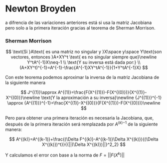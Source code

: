 # Newton Broyden

a difrencia de las variaciones anteriores está si usa la matriz Jacobiana pero solo a la primera iteración gracias al teorema de Sherman Morrison.

### Sherman Morrison

$$
\text{Si }A\text{ es una matriz no singular y }X\space y\space Y\text{son vectores, entonces }A+XY^t \text{ es no singular siempre que}\newline
Y^tA^{-1}X\neq-1 \\
\text{Y su inversa está dada por:} \\
(A+XY^t)^{-1}=A^{-1}-\frac{A^{-1}XY^tA^{-1}}{1+Y^tA^{-1}X}
$$

Con este teorema podemos aproximar la inversa de la matriz Jacobiana de la siguiente manera

$$
J^{(1)}\approx A^{(1)}=\frac{F(X^{(1)})-F(X^{(0)})}{X^{(1)}-X^{(0)}}\newline
\text{Y la aproximación a su inversa}\newline
{J^{(1)}}^{-1} \approx {A^{(1)}}^{-1}=\frac{X^{(1)}-X^{(0)}}{F(X^{(1)})-F(X^{(0)})}\newline
$$

Pero para obtener una primera iteración es necesaria la Jacobiana, que, después de la primera iteración será remplazada por ${A^{(k)}}^{-1}$ de la siguiente manera:

$$
A^{(k)}=A^{(k-1)}+\frac{(\Delta F^{(k)}-A^{(k-1)}\Delta X^{(k)}){(\Delta X^{(k)})^t}}{{||(\Delta X^{(k)})||}^2_2}
$$

Y calculamos el error con base a la norma de $F = ||F(X^k)||$
